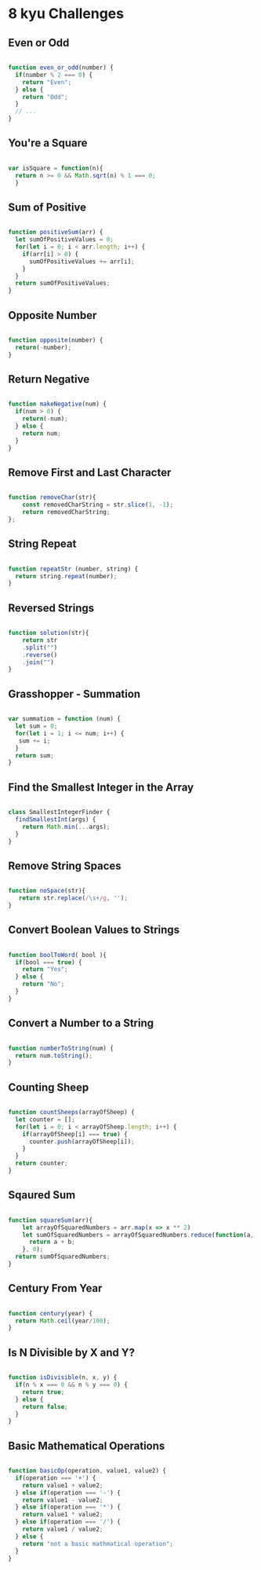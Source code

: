 # 8 kyu Challenges

## Even or Odd

```js

function even_or_odd(number) {
  if(number % 2 === 0) {
    return "Even";
  } else {
    return "Odd";
  }
  // ...
}

```

## You're a Square

``` js

var isSquare = function(n){
  return n >= 0 && Math.sqrt(n) % 1 === 0;
  }

  ```

## Sum of Positive

```js

function positiveSum(arr) {
  let sumOfPositiveValues = 0;
  for(let i = 0; i < arr.length; i++) {
    if(arr[i] > 0) {
      sumOfPositiveValues += arr[i];
    }
  }
  return sumOfPositiveValues;
}

```

## Opposite Number

```js

function opposite(number) {
  return(-number);
}

```

## Return Negative

```js

function makeNegative(num) {
  if(num > 0) {
    return(-num);
  } else {
    return num;
  }
}

```

## Remove First and Last Character

```js

function removeChar(str){
    const removedCharString = str.slice(1, -1);
    return removedCharString;
};

```

## String Repeat

```js

function repeatStr (number, string) {
  return string.repeat(number);
}

```

## Reversed Strings

```js

function solution(str){
    return str
    .split("")
    .reverse()
    .join("")
}

```

## Grasshopper - Summation

```js

var summation = function (num) {
  let sum = 0;
  for(let i = 1; i <= num; i++) {
   sum += i;
  }
  return sum;
}

```

## Find the Smallest Integer in the Array

```js

class SmallestIntegerFinder {
  findSmallestInt(args) {
    return Math.min(...args);
  }
}

```

## Remove String Spaces

```js

function noSpace(str){
   return str.replace(/\s+/g, '');
}

```

## Convert Boolean Values to Strings

```js

function boolToWord( bool ){
  if(bool === true) {
    return "Yes";
  } else {
    return "No";
  }
}

```

## Convert a Number to a String

```js

function numberToString(num) {
  return num.toString();
}

```

## Counting Sheep

```js

function countSheeps(arrayOfSheep) {
  let counter = [];
  for(let i = 0; i < arrayOfSheep.length; i++) {
    if(arrayOfSheep[i] === true) {
      counter.push(arrayOfSheep[i]);
    }
  }
  return counter;
}

```

## Sqaured Sum

```js

function squareSum(arr){
    let arrayOfSquaredNumbers = arr.map(x => x ** 2)
    let sumOfSquaredNumbers = arrayOfSquaredNumbers.reduce(function(a, b) {
      return a + b;
    }, 0);
  return sumOfSquaredNumbers;
}

```

## Century From Year

```js

function century(year) {
  return Math.ceil(year/100);
}

```

## Is N Divisible by X and Y?

```js

function isDivisible(n, x, y) {
  if(n % x === 0 && n % y === 0) {
    return true;
  } else {
    return false;
  }
}

```

## Basic Mathematical Operations

```js

function basicOp(operation, value1, value2) {
  if(operation === '+') {
    return value1 + value2;
  } else if(operation === '-') {
    return value1 - value2;
  } else if(operation === '*') {
    return value1 * value2;
  } else if(operation === '/') {
    return value1 / value2;
  } else {
    return "not a basic mathmatical operation";
  }
}

```